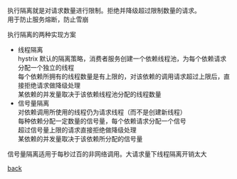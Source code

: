 执行隔离就是对请求数量进行限制。拒绝并降级超过限制数量的请求。  
用于防止服务熔断，防止雪崩  

执行隔离的两种实现方案  
- 线程隔离  
hystrix 默认的隔离策略，消费者服务创建一个依赖线程池，为每个依赖请求分配一个独立的线程  
每个依赖所拥有的线程数量是有上限的，对该依赖的调用请求超过上限后，直接拒绝请求做降级处理  
某依赖的并发量取决于该依赖线程池分配的线程数量  
- 信号量隔离  
对依赖调用所使用的线程仍为请求线程（而不是创建新线程）  
每种依赖分配一定数量的信号量，每个依赖请求分配一个信号  
超过信号量上限的请求直接拒绝做降级处理  
某依赖的并发量取决于该依赖所分配的信号量  

信号量隔离适用于每秒过百的非网络调用。大请求量下线程隔离开销太大  

[back](../1.md)  